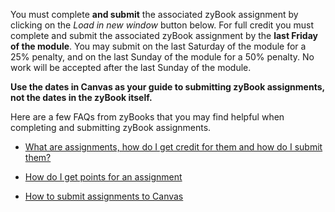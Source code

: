 You must complete **and submit** the associated zyBook assignment by clicking on
the *Load in new window* button below. For full credit you must complete and
submit the associated zyBook assignment by the **last Friday of the module**.
You may submit on the last Saturday of the module for a 25% penalty, and on the
last Sunday of the module for a 50% penalty. No work will be accepted after the
last Sunday of the module.

**Use the dates in Canvas as your guide to submitting zyBook assignments, not
the dates in the zyBook itself.**

Here are a few FAQs from zyBooks that you may find helpful when completing and submitting
zyBook assignments.

- [What are assignments, how do I get credit for them and how do I submit
  them?](https://zybooks.zendesk.com/hc/en-us/articles/360007538033-What-are-assignments-how-do-I-get-credit-for-them-and-how-do-I-submit-them-)

- [How do I get points for an assignment](https://zybooks.zendesk.com/hc/en-us/articles/360013555714-How-do-I-get-points-for-an-assignment)

- [How to submit assignments to Canvas](https://zybooks.zendesk.com/hc/en-us/articles/360019977494-How-to-submit-assignments-to-Canvas)


